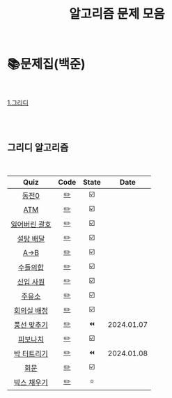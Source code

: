 <div align="center">
  <br />
  <h1> 알고리즘 문제 모음</h1>
  <br />
</div>

# 📚문제집(백준)

<br />

[1.그리디](#그리디-알고리즘)

<br />
<br />

## 그리디 알고리즘

<br />

|                         Quiz                          |          Code           | State |    Date    |
| :---------------------------------------------------: | :---------------------: | :---: | :--------: |
|    [동전0](https://www.acmicpc.net/problem/11047)     |    [✏️](./동전0.js)     |  ☑️   |            |
|     [ATM](https://www.acmicpc.net/problem/11399)      |     [✏️](./atm.js)      |  ☑️   |            |
| [잃어버린 괄호](https://www.acmicpc.net/problem/1541) | [✏️](./잃어버린괄호.js) |  ☑️   |            |
|   [설탕 배달](https://www.acmicpc.net/problem/2839)   |   [✏️](./설탕배달.js)   |  ☑️   |            |
|     [A->B](https://www.acmicpc.net/problem/16953)     |    [✏️](./A에서B.js)    |  ☑️   |            |
|   [수들의합](https://www.acmicpc.net/problem/1789)    |   [✏️](./수들의합.js)   |  ☑️   |            |
|   [신입 사원](https://www.acmicpc.net/problem/1946)   |   [✏️](./신입사원.js)   |  ☑️   |            |
|    [주유소](https://www.acmicpc.net/problem/13305)    |    [✏️](./주유소.js)    |  ☑️   |            |
|  [회의실 배정](https://www.acmicpc.net/problem/1931)  |  [✏️](./회의실배정.js)  |  ☑️   |            |
| [풍선 맞추기](https://www.acmicpc.net/problem/11509)  |  [✏️](./풍선맞추기.js)  |  ⏪   | 2024.01.07 |
|   [피보나치](https://www.acmicpc.net/problem/9009)    |   [✏️](./피보나치.js)   |  ☑️   |            |
| [박 터트리기](https://www.acmicpc.net/problem/19939)  |  [✏️](./박터트리기.js)  |  ⏪   | 2024.01.08 |
|     [회문](https://www.acmicpc.net/problem/17609)     |     [✏️](./회문.js)     |  ☑️   |            |
|  [박스 채우기](https://www.acmicpc.net/problem/1493)  |  [✏️](./박스채우기.js)  |  ⭐   |            |

